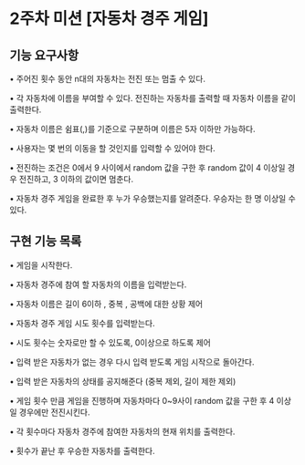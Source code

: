 # 2주차 미션 [자동차 경주 게임]

## 기능 요구사항
• 주어진 횟수 동안 n대의 자동차는 전진 또는 멈출 수 있다.

• 각 자동차에 이름을 부여할 수 있다. 전진하는 자동차를 출력할 때 자동차 이름을 같이 출력한다.

• 자동차 이름은 쉼표(,)를 기준으로 구분하며 이름은 5자 이하만 가능하다.

• 사용자는 몇 번의 이동을 할 것인지를 입력할 수 있어야 한다.

• 전진하는 조건은 0에서 9 사이에서 random 값을 구한 후 random 값이 4 이상일 경우 전진하고, 3 이하의 값이면 멈춘다.

• 자동차 경주 게임을 완료한 후 누가 우승했는지를 알려준다. 우승자는 한 명 이상일 수 있다.

## 구현 기능 목록
• 게임을 시작한다.

• 자동차 경주에 참여 할 자동차의 이름을 입력받는다.

• 자동차 이름은 길이 6이하 , 중복 , 공백에 대한 상황 제어

• 자동차 경주 게임 시도 횟수를 입력받는다.

• 시도 횟수는 숫자로만 할 수 있도록, 0이상으로 하도록 제어

• 입력 받은 자동차가 없는 경우 다시 입력 받도록 게임 시작으로 돌아간다.

• 입력 받은 자동차의 상태를 공지해준다 (중복 제외, 길이 제한 제외)

• 게임 횟수 만큼 게임을 진행하며 자동차마다 0~9사이 random 값을 구한 후 4 이상일 경우에만 전진시킨다. 

• 각 횟수마다 자동차 경주에 참여한 자동차의 현재 위치를 출력한다.

• 횟수가 끝난 후 우승한 자동차를 출력한다.

